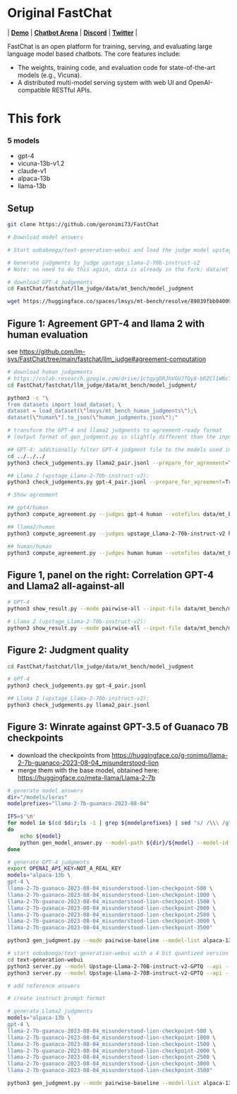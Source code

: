 # Original FastChat

| [**Demo**](https://chat.lmsys.org/) | [**Chatbot Arena**](https://arena.lmsys.org) | [**Discord**](https://discord.gg/HSWAKCrnFx) | [**Twitter**](https://twitter.com/lmsysorg) |

FastChat is an open platform for training, serving, and evaluating large language model based chatbots. The core features include:

- The weights, training code, and evaluation code for state-of-the-art models (e.g., Vicuna).
- A distributed multi-model serving system with web UI and OpenAI-compatible RESTful APIs.

# This fork

### 5 models 
* gpt-4
* vicuna-13b-v1.2
* claude-v1
* alpaca-13b
* llama-13b 

## Setup
```bash
git clone https://github.com/geronimi73/FastChat

# Download model answers 

# Start oobabooga/text-generation-webui and load the judge model upstage_Llama-2-70b-instruct-v2 

# Generate judgments by judge upstage_Llama-2-70b-instruct-v2
# Note: no need to do this again, data is already in the fork: data/mt_bench/model_judgment/llama2_pair.jsonl

# download GPT-4 judgements
cd FastChat/fastchat/llm_judge/data/mt_bench/model_judgment

wget https://huggingface.co/spaces/lmsys/mt-bench/resolve/89039fbb04009aa54b2ce88a294402fe9d756913/data/mt_bench/model_judgment/gpt-4_pair.jsonl


```

## Figure 1: Agreement GPT-4 and llama 2 with human evaluation 
see https://github.com/lm-sys/FastChat/tree/main/fastchat/llm_judge#agreement-computation

```bash
# download human judgements
# https://colab.research.google.com/drive/1ctgygDRJhVGUJTQy8-bRZCl1WNcT8De6?usp=sharing
cd FastChat/fastchat/llm_judge/data/mt_bench/model_judgment/

python3 -c "\
from datasets import load_dataset; \
dataset = load_dataset(\"lmsys/mt_bench_human_judgments\");\
dataset[\"human\"].to_json(\"human_judgments.json\");"

# transform the GPT-4 and llama2 judgments to agreement-ready format
# (output format of gen_judgment.py is slightly different than the input format needed for compute_agreement.py)

## GPT-4: additionally filter GPT-4 judgment file to the models used in this study
cd ../../../
python3 check_judgements.py llama2_pair.jsonl --prepare_for_agreement=True --filter_models "gpt-4 vicuna-13b-v1.2 claude-v1 alpaca-13b llama-13b gpt-3.5-turbo"

## Llama 2 (upstage_Llama-2-70b-instruct-v2):
python3 check_judgements.py gpt-4_pair.jsonl --prepare_for_agreement=True

# Show agreement

## gpt4/human
python3 compute_agreement.py --judges gpt-4 human --votefiles data/mt_bench/model_judgment/human_judgments.json data/mt_bench/model_judgment/gpt-4_pair_agreement-ready.json

## llama2/human
python3 compute_agreement.py --judges upstage_Llama-2-70b-instruct-v2 human --votefiles data/mt_bench/model_judgment/human_judgments.json data/mt_bench/model_judgment/llama2_pair_agreement-ready.json

## human/human
python3 compute_agreement.py --judges human human --votefiles data/mt_bench/model_judgment/human_judgments.json 
```

## Figure 1, panel on the right: Correlation GPT-4 and Llama2 all-against-all
```bash
# GPT-4
python3 show_result.py --mode pairwise-all --input-file data/mt_bench/model_judgment/gpt-4_pair.jsonl --model-list gpt-4 vicuna-13b-v1.2 claude-v1 alpaca-13b llama-13b gpt-3.5-turbo

# Llama 2 (upstage_Llama-2-70b-instruct-v2):
python3 show_result.py --mode pairwise-all --input-file data/mt_bench/model_judgment/llama2_pair.jsonl
```

## Figure 2: Judgment quality
```bash
cd FastChat/fastchat/llm_judge/data/mt_bench/model_judgment

# GPT-4
python3 check_judgements.py gpt-4_pair.jsonl

## Llama 2 (upstage_Llama-2-70b-instruct-v2):
python3 check_judgements.py llama2_pair.jsonl
```

## Figure 3: Winrate against GPT-3.5 of Guanaco 7B checkpoints
* download the checkpoints from https://huggingface.co/g-ronimo/llama-2-7b-guanaco-2023-08-04_misunderstood-lion
* merge them with the base model, obtained here: https://huggingface.co/meta-llama/Llama-2-7b

```bash
# generate model answers
dir="/models/loras"
modelprefixes="llama-2-7b-guanaco-2023-08-04"

IFS=$'\n'
for model in $(cd $dir;ls -1 | grep ${modelprefixes} | sed "s/ /\\\ /g")
do
    echo ${model}
    python gen_model_answer.py --model-path ${dir}/${model} --model-id ${model}
done

# generate GPT-4 judgments
export OPENAI_API_KEY=NOT_A_REAL_KEY
models="alpaca-13b \
gpt-4 \
llama-2-7b-guanaco-2023-08-04_misunderstood-lion-checkpoint-500 \
llama-2-7b-guanaco-2023-08-04_misunderstood-lion-checkpoint-1000 \
llama-2-7b-guanaco-2023-08-04_misunderstood-lion-checkpoint-1500 \
llama-2-7b-guanaco-2023-08-04_misunderstood-lion-checkpoint-2000 \
llama-2-7b-guanaco-2023-08-04_misunderstood-lion-checkpoint-2500 \
llama-2-7b-guanaco-2023-08-04_misunderstood-lion-checkpoint-3000 \
llama-2-7b-guanaco-2023-08-04_misunderstood-lion-checkpoint-3500"

python3 gen_judgment.py --mode pairwise-baseline --model-list alpaca-13b gpt-4 --parallel 4

# start oobabooga/text-generation-webui with a 4 bit quantized version of upstage_Llama-2-70b-instruct-v2
cd text-generation-webui
python3 server.py --model Upstage-Llama-2-70B-instruct-v2-GPTQ --api --listen --chat --no_inject_fused_attention
python3 server.py --model Upstage-Llama-2-70B-instruct-v2-GPTQ --api --listen --chat --no_inject_fused_attention 

# add reference answers

# create instruct prompt format

# generate Llama2 judgments
models="alpaca-13b \
gpt-4 \
llama-2-7b-guanaco-2023-08-04_misunderstood-lion-checkpoint-500 \
llama-2-7b-guanaco-2023-08-04_misunderstood-lion-checkpoint-1000 \
llama-2-7b-guanaco-2023-08-04_misunderstood-lion-checkpoint-1500 \
llama-2-7b-guanaco-2023-08-04_misunderstood-lion-checkpoint-2000 \
llama-2-7b-guanaco-2023-08-04_misunderstood-lion-checkpoint-2500 \
llama-2-7b-guanaco-2023-08-04_misunderstood-lion-checkpoint-3000 \
llama-2-7b-guanaco-2023-08-04_misunderstood-lion-checkpoint-3500"

python3 gen_judgment.py --mode pairwise-baseline --model-list alpaca-13b gpt-4 --parallel 1 --use-api True --judge-model upstage_Llama-2-70b-instruct-v2

```
